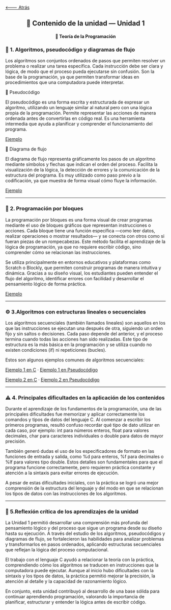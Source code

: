 [🡐 Atrás](Unidad1.md)

<div align="center">

<h2>🧰 Contenido de la unidad — Unidad 1</h2>
<h4>📘 Teoría de la Programación</h4>

</div>

### 🧩 **1. Algoritmos, pseudocódigo y diagramas de flujo**

Los algoritmos son conjuntos ordenados de pasos que permiten resolver un problema o realizar una tarea específica.
Cada instrucción debe ser clara y lógica, de modo que el proceso pueda ejecutarse sin confusión.
Son la base de la programación, ya que permiten transformar ideas en procedimientos que una computadora puede interpretar.

🔹 Pseudocódigo

El pseudocódigo es una forma escrita y estructurada de expresar un algoritmo, utilizando un lenguaje similar al natural pero con una lógica propia de la programación.
Permite representar las acciones de manera ordenada antes de convertirlas en código real.
Es una herramienta intermedia que ayuda a planificar y comprender el funcionamiento del programa.

[Ejemplo](cinco.psc)

🔹 Diagrama de flujo

El diagrama de flujo representa gráficamente los pasos de un algoritmo mediante símbolos y flechas que indican el orden del proceso.
Facilita la visualización de la lógica, la detección de errores y la comunicación de la estructura del programa.
Es muy utilizado como paso previo a la codificación, ya que muestra de forma visual cómo fluye la información.

[Ejemplo](cinco.png)

---

### 🧱 **2. Programación por bloques**

La programación por bloques es una forma visual de crear programas mediante el uso de bloques gráficos que representan instrucciones o acciones.
Cada bloque tiene una función específica —como leer datos, realizar operaciones o mostrar resultados— y se conecta con otros como si fueran piezas de un rompecabezas.
Este método facilita el aprendizaje de la lógica de programación, ya que no requiere escribir código, sino comprender cómo se relacionan las instrucciones.

Se utiliza principalmente en entornos educativos y plataformas como Scratch o Blockly, que permiten construir programas de manera intuitiva y dinámica.
Gracias a su diseño visual, los estudiantes pueden entender el flujo del algoritmo, identificar errores con facilidad y desarrollar el pensamiento lógico de forma práctica.

[Ejemplo](bloques.png)

---

### ⚙️ **3.Algoritmos con estructuras lineales o secuenciales**

Los algoritmos secuenciales (también llamados lineales) son aquellos en los que las instrucciones se ejecutan una después de otra, siguiendo un orden fijo y sin saltos o decisiones.
Cada paso depende del anterior, y el proceso termina cuando todas las acciones han sido realizadas.
Este tipo de estructura es la más básica en la programación y se utiliza cuando no existen condiciones (if) ni repeticiones (bucles).

Estos son algunos ejemplos comunes de algoritmos secuenciales:

[Ejemplo 1 en C](ejercicio1.c) · [Ejemplo 1 en Pseudocódigo](ejercicio1.psc)

[Ejemplo 2 en C](ejercicio2.c) · [Ejemplo 2 en Pseudocódigo](ejercicio2.psc)

---

### ⚠️ **4. Principales dificultades en la aplicación de los contenidos**

Durante el aprendizaje de los fundamentos de la programación, una de las principales dificultades fue memorizar y aplicar correctamente los comandos y tipos de datos del lenguaje C.
Al comenzar a escribir los primeros programas, resultó confuso recordar qué tipo de dato utilizar en cada caso, por ejemplo:
int para números enteros, float para valores decimales, char para caracteres individuales o double para datos de mayor precisión.

También generó dudas el uso de los especificadores de formato en las funciones de entrada y salida, como %d para enteros, %f para decimales o %lf para valores tipo double.
Estos detalles son fundamentales para que el programa funcione correctamente, pero requieren práctica constante y atención a la sintaxis para evitar errores de ejecución.

A pesar de estas dificultades iniciales, con la práctica se logró una mejor comprensión de la estructura del lenguaje y del modo en que se relacionan los tipos de datos con las instrucciones de los algoritmos.

---

### 💭 **5.Reflexión crítica de los aprendizajes de la unidad**

La Unidad 1 permitió desarrollar una comprensión más profunda del pensamiento lógico y del proceso que sigue un programa desde su diseño hasta su ejecución.
A través del estudio de los algoritmos, pseudocódigos y diagramas de flujo, se fortalecieron las habilidades para analizar problemas y transformarlos en pasos ordenados, aplicando estructuras secuenciales que reflejan la lógica del proceso computacional.

El trabajo con el lenguaje C ayudó a relacionar la teoría con la práctica, comprendiendo cómo los algoritmos se traducen en instrucciones que la computadora puede ejecutar.
Aunque al inicio hubo dificultades con la sintaxis y los tipos de datos, la práctica permitió mejorar la precisión, la atención al detalle y la capacidad de razonamiento lógico.

En conjunto, esta unidad contribuyó al desarrollo de una base sólida para continuar aprendiendo programación, valorando la importancia de planificar, estructurar y entender la lógica antes de escribir código.

